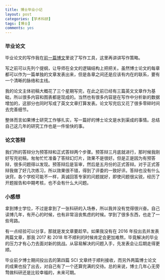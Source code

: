 ```yaml
---
title: 博士毕业小记
layout: post
categories: [学术科研]
tags: [博士]
comments: yes
---
```


### 毕业论文

毕业论文的写作我在[前一篇博文](http://songchunlin.net/cn/2019/03/latex-vs-word/)里说了写作工具，这里再讲讲写作策略。

写之前可以先列个提纲，让导师在全文的逻辑结构上把把关。虽然博士论文的每章都可以作为一篇单独的文章发表出来，但是各章之间还是应该有内在的联系，要有一个清晰的脉络和主线。

我的论文主体初稿大概花了三个星期写完，在此之前已经有三篇英文文章作为基础，所以很多内容和图表都是现成的。当然也有很多内容是在写作中分析新的数据增加的，这部分也同时写成了英文文章打算发表。论文写完后又花了很多零碎时间去完善细节。

整体而言如果博士研究工作够扎实，写一篇好的博士论文是水到渠成的事情。总结自己这几年的研究工作也是一件愉快的事。

### 论文答辩
我们所的答辩分为预答辩和正式答辩两个步骤。预答辩三月底就进行，那时候我刚好写完初稿，匆匆忙忙准备了答辩幻灯片，效果不是很好。但是正是因为有预答辩，很多问题得以发现。预答辩后是盲审，然后是五月份的正式答辩。对于正式答辩我做了好几次练习，所以效果很不错，得到了评委的一致好评。答辩也没有什么诀窍，各个学校可能不一样，真诚回答专家的问题就好，即使问题很尖锐，经历了开题报告和中期考核，也不会有什么大问题。

### 小感想
拿到博士学位，不过是拿到了一张科研的入场券，所以我并没有觉得很兴奋。自己读博几年，有开心的时候，也有非常沮丧焦虑的时候。学到了很多东西，也走了一些弯路。

有一点经验可以分享，那就是发文章要趁早。如果我没有在 2016 年投出去并发表两篇文章，那我 2017 和 2018 年不顺利的时候肯定会更加难熬，毕竟解决的毕业的压力才有心力去面对新的挑战。从容易解决的问题入手，先发表会让后期走得更顺。

毕业前夕博士期间投出去的第四篇 SCI 文章终于顺利接收，而另外两篇博士论文的成果也投了出去，对自己有了一个还算完满的交待。总的来说，博士几年心无旁骛做科研还是比较幸福的，未来可期。